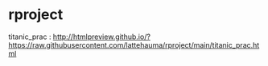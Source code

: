# rproject

titanic_prac : http://htmlpreview.github.io/?https://raw.githubusercontent.com/lattehauma/rproject/main/titanic_prac.html
